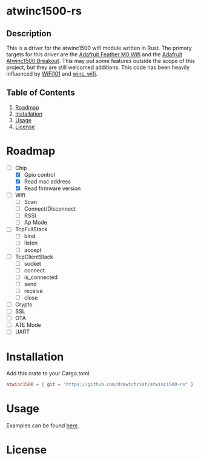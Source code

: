 # atwinc1500-rs

## Description
This is a driver for the atwinc1500 wifi module written in Rust. The 
primary targets for this driver are the [Adafruit Feather M0 Wifi](https://adafruit.com/product/3010) 
and the [Adafruit Atwinc1500 Breakout](https://adafruit.com/product/2999). 
This may put some features outside the scope of this project, but they 
are still welcomed additions. This code has been heavily influenced by 
[WiFi101](https://github.com/arduino-libraries/wifi101) and [winc_wifi](https://github.com/jbentham/winc_wifi).

## Table of Contents
1. [Roadmap](#roadmap)
2. [Installation](#installation)
3. [Usage](#usage)
4. [License](#license)

# Roadmap
- [ ] Chip
    - [x] Gpio control
    - [x] Read mac address
    - [x] Read firmware version
- [ ] Wifi
    - [ ] Scan
    - [ ] Connect/Disconnect
    - [ ] RSSI
    - [ ] Ap Mode
- [ ] TcpFullStack
    - [ ] bind
    - [ ] listen
    - [ ] accept
- [ ] TcpClientStack
    - [ ] socket
    - [ ] connect
    - [ ] is_connected
    - [ ] send
    - [ ] receive
    - [ ] close
- [ ] Crypto
- [ ] SSL
- [ ] OTA
- [ ] ATE Mode
- [ ] UART

# Installation
Add this crate to your Cargo.toml:
```toml
atwinc1500 = { git = "https://github.com/drewtchrist/atwinc1500-rs" }
```

# Usage
Examples can be found [here](https://github.com/drewtchrist/atwinc1500-rs-examples). 

# License
